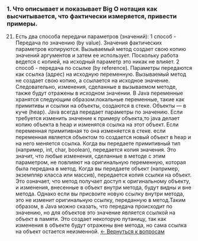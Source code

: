 ### 1. Что описывает и показывает Big O нотация как высчитывается, что фактически измеряется, привести примеры.
21. Есть два способа передачи параметров (значений):
1 способ - Передача по значению (by value). Значения фактических параметров копируются. 
Вызываемый метод создает свою копию значений аргументов и затем ее использует. 
Поскольку работа ведется с копией, на исходный параметр это никак не влияет.
2 способ - передача по ссылке (by reference). Параметры передаются как ссылка (адрес) 
на исходную переменную. Вызываемый метод не создает свою копию, а ссылается на исходное 
значение. Следовательно, изменения, сделанные в вызываемом методе, также будут отражены 
в исходном значении. В Java переменные хранятся следующим образом:локальные переменные, 
такие как примитивы и ссылки на объекты, создаются в стеке. Объекты — в куче (heap).
Java всегда передает параметры по значению. Если требуется изменить значение к примеру объекта,то
java делает копию объекта в heap и изменятся ссылка на этот объект. Если переменная примитивная то 
она изменяется в стеке. если переменная является объектом то создается новый объект в heap и 
на него меняется ссылка.
Когда вы передаете примитивный тип (например, int, char, boolean), передается копия значения. 
Это значит, что любые изменения, сделанные в методе с этим параметром, не повлияют на оригинальную
переменную, которая была передана в метод.
Когда вы передаете объект (например, экземпляр класса или массив), передается копия ссылки на объект. 
Это означает, что метод получает доступ к оригинальному объекту, и изменения, внесенные в объект внутри метода, 
будут видны и вне метода. Однако если вы присвоите новую ссылку внутри метода, это не изменит оригинальную ссылку, 
переданную в метод.Таким образом, в Java можно сказать, что передача происходит по значению, но для объектов это значение 
является ссылкой на объект в памяти. Это создает некоторую путаницу, так как изменения в объекте будут отражены вне метода, 
но сама ссылка на объект остается неизменной.
[← Вернуться к вопросам](README.md)